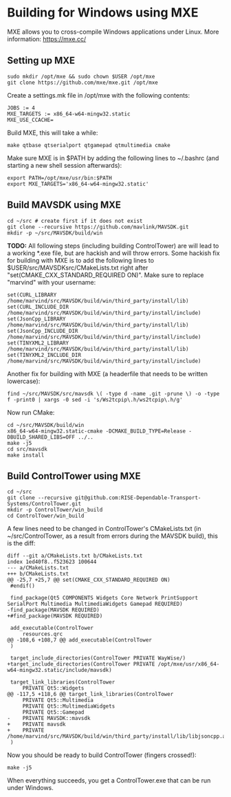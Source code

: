 # Building for Windows using MXE

MXE allows you to cross-compile Windows applications under Linux. More information: https://mxe.cc/

## Setting up MXE

    sudo mkdir /opt/mxe && sudo chown $USER /opt/mxe
    git clone https://github.com/mxe/mxe.git /opt/mxe

Create a settings.mk file in /opt/mxe with the following contents:

    JOBS := 4
    MXE_TARGETS := x86_64-w64-mingw32.static
    MXE_USE_CCACHE=

Build MXE, this will take a while:

`make qtbase qtserialport qtgamepad qtmultimedia cmake`

Make sure MXE is in $PATH by adding the following lines to ~/.bashrc (and starting a new shell session afterwards):

    export PATH=/opt/mxe/usr/bin:$PATH
    export MXE_TARGETS='x86_64-w64-mingw32.static'

## Build MAVSDK using MXE

    cd ~/src # create first if it does not exist
    git clone --recursive https://github.com/mavlink/MAVSDK.git
    mkdir -p ~/src/MAVSDK/build/win

**TODO:** All following steps (including building ControlTower) are will lead to a working \*.exe file, but are hackish and will throw errors.
Some hackish fix for building with MXE is to add the following lines to $USER/src/MAVSDKsrc/CMakeLists.txt right after "set(CMAKE_CXX_STANDARD_REQUIRED ON)". Make sure to replace "marvind" with your username:

    set(CURL_LIBRARY /home/marvind/src/MAVSDK/build/win/third_party/install/lib)
    set(CURL_INCLUDE_DIR /home/marvind/src/MAVSDK/build/win/third_party/install/include)
    set(JsonCpp_LIBRARY /home/marvind/src/MAVSDK/build/win/third_party/install/lib)
    set(JsonCpp_INCLUDE_DIR /home/marvind/src/MAVSDK/build/win/third_party/install/include)
    set(TINYXML2_LIBRARY /home/marvind/src/MAVSDK/build/win/third_party/install/lib)
    set(TINYXML2_INCLUDE_DIR /home/marvind/src/MAVSDK/build/win/third_party/install/include)

Another fix for building with MXE (a headerfile that needs to be written lowercase):

`find ~/src/MAVSDK/src/mavsdk \( -type d -name .git -prune \) -o -type f -print0 | xargs -0 sed -i 's/Ws2tcpip\.h/ws2tcpip\.h/g'`

Now run CMake:

    cd ~/src/MAVSDK/build/win
    x86_64-w64-mingw32.static-cmake -DCMAKE_BUILD_TYPE=Release -DBUILD_SHARED_LIBS=OFF ../..
    make -j5
    cd src/mavsdk
    make install

## Build ControlTower using MXE

    cd ~/src
    git clone --recursive git@github.com:RISE-Dependable-Transport-Systems/ControlTower.git
    mkdir -p ControlTower/win_build
    cd ControlTower/win_build

A few lines need to be changed in ControlTower's CMakeLists.txt (in ~/src/ControlTower, as a result from errors during the MAVSDK build), this is the diff:

    diff --git a/CMakeLists.txt b/CMakeLists.txt
    index 1ed40f8..f523623 100644
    --- a/CMakeLists.txt
    +++ b/CMakeLists.txt
    @@ -25,7 +25,7 @@ set(CMAKE_CXX_STANDARD_REQUIRED ON)
     #endif()
     
     find_package(Qt5 COMPONENTS Widgets Core Network PrintSupport SerialPort Multimedia MultimediaWidgets Gamepad REQUIRED)
    -find_package(MAVSDK REQUIRED)
    +#find_package(MAVSDK REQUIRED)
     
     add_executable(ControlTower
         resources.qrc
    @@ -108,6 +108,7 @@ add_executable(ControlTower
     )
     
     target_include_directories(ControlTower PRIVATE WayWise/)
    +target_include_directories(ControlTower PRIVATE /opt/mxe/usr/x86_64-w64-mingw32.static/include/mavsdk)
     
     target_link_libraries(ControlTower
         PRIVATE Qt5::Widgets
    @@ -117,5 +118,6 @@ target_link_libraries(ControlTower
         PRIVATE Qt5::Multimedia
         PRIVATE Qt5::MultimediaWidgets
         PRIVATE Qt5::Gamepad
    -    PRIVATE MAVSDK::mavsdk
    +    PRIVATE mavsdk
    +    PRIVATE /home/marvind/src/MAVSDK/build/win/third_party/install/lib/libjsoncpp.a
     )

Now you should be ready to build ControlTower (fingers crossed!):

    make -j5

When everything succeeds, you get a ControlTower.exe that can be run under Windows.
